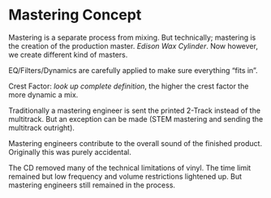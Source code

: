 # Mastering Concept

Mastering is a separate process from mixing. But technically; mastering is the creation of the production master. *Edison Wax Cylinder*. Now however, we create different kind of masters.

EQ/Filters/Dynamics are carefully applied to make sure everything “fits in”.

Crest Factor: *look up complete definition*, the higher the crest factor the more dynamic a mix.

Traditionally a mastering engineer is sent the printed 2-Track instead of the multitrack. But an exception can be made (STEM mastering and sending the multitrack outright).

Mastering engineers contribute to the overall sound of the finished product. Originally this was purely accidental.

The CD removed many of the technical limitations of vinyl. The time limit remained but low frequency and volume restrictions lightened up. But mastering engineers still remained in the process.